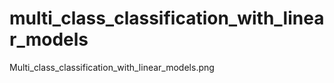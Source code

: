 # multi_class_classification_with_linear_models




Multi_class_classification_with_linear_models.png
